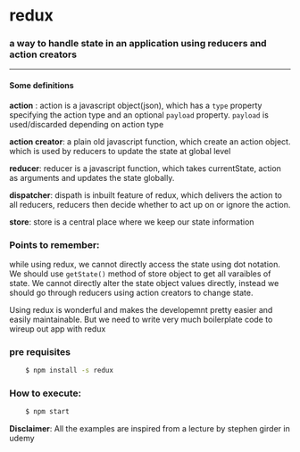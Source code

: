 # redux
### a way to handle state in an application using reducers and action creators

___
#### Some definitions

**action** : action is a javascript object(json), which has a ```type``` property specifying the action type and an optional ```payload``` property. ```payload``` is used/discarded depending on action type

**action creator**: a plain old javascript function, which create an action object. which is used by reducers to update the state at global level

**reducer**: reducer is a javascript function, which takes currentState, action as arguments and updates the state globally.

**dispatcher**: dispath is inbuilt feature of redux, which delivers the action to all reducers, reducers then decide whether to act up on or ignore the action.

**store**: store is a central place where we keep our state information

### Points to remember:

while using redux, we cannot directly access the state using dot notation. We should use ```getState()``` method of store object to get all varaibles of state.
We cannot directly alter the state object values directly, instead we should go through reducers using action creators to change state.

Using redux is wonderful and makes the developemnt pretty easier and easily maintainable. But we need to write very much boilerplate code to wireup out app with redux

### pre requisites
```sh
    $ npm install -s redux
```

### How to execute:

```sh
    $ npm start
```

**Disclaimer**: All the examples are inspired from a lecture by stephen girder in udemy